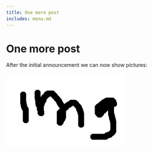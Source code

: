 ```yaml
---
title: One more post
includes: menu.md
---
```


# One more post

After the initial announcement we can now show pictures:

![alt text](example.png)
